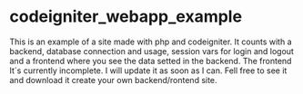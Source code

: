 # codeigniter_webapp_example
This is an example of a site made with php and codeigniter. It counts with a backend, database connection and usage, session vars for login and logout and a frontend where you see the data setted in the backend. The frontend It´s currently incomplete. I will update it as soon as I can. Fell free to see it and download it create your own backend/rontend site.
